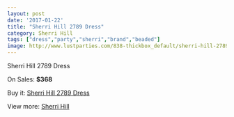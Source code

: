 ```yaml
---
layout: post
date: '2017-01-22'
title: "Sherri Hill 2789 Dress"
category: Sherri Hill
tags: ["dress","party","sherri","brand","beaded"]
image: http://www.lustparties.com/838-thickbox_default/sherri-hill-2789-dress.jpg
---
```

Sherri Hill 2789 Dress

On Sales: **$368**
<a href="https://www.lustparties.com/en/sherri-hill/285-sherri-hill-2789-dress.html"><amp-img layout="responsive" width="600" height="600" src="//www.lustparties.com/838-thickbox_default/sherri-hill-2789-dress.jpg" alt="Sherri Hill 2789 Dress 0" /></a>
<a href="https://www.lustparties.com/en/sherri-hill/285-sherri-hill-2789-dress.html"><amp-img layout="responsive" width="600" height="600" src="//www.lustparties.com/839-thickbox_default/sherri-hill-2789-dress.jpg" alt="Sherri Hill 2789 Dress 1" /></a>

Buy it: [Sherri Hill 2789 Dress](https://www.lustparties.com/en/sherri-hill/285-sherri-hill-2789-dress.html "Sherri Hill 2789 Dress")

View more: [Sherri Hill](https://www.lustparties.com/en/2-sherri-hill "Sherri Hill")